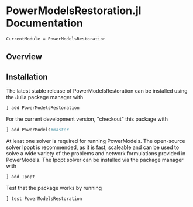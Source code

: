 # PowerModelsRestoration.jl Documentation

```@meta
CurrentModule = PowerModelsRestoration
```

## Overview


## Installation

The latest stable release of PowerModelsRestoration can be installed using the Julia package manager with

```julia
] add PowerModelsRestoration
```

For the current development version, "checkout" this package with

```julia
] add PowerModels#master
```

At least one solver is required for running PowerModels.  The open-source solver Ipopt is recommended, as it is fast, scaleable and can be used to solve a wide variety of the problems and network formulations provided in PowerModels.  The Ipopt solver can be installed via the package manager with

```julia
] add Ipopt
```

Test that the package works by running

```julia
] test PowerModelsRestoration
```
